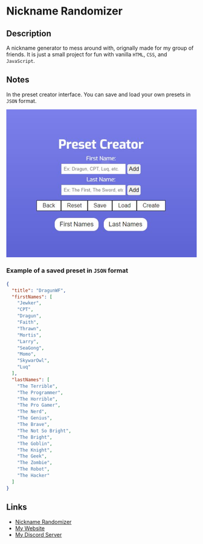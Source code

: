 # Nickname Randomizer

## Description

A nickname generator to mess around with, orignally made for my group of friends. It is just a small project for fun with vanilla `HTML`, `CSS`, and `JavaScript`.

## Notes

In the preset creator interface. You can save and load your own presets in `JSON` format.

![Preset Creator Image](/images/preset-creator.JPG)

### Example of a saved preset in `JSON` format

```json
{
  "title": "DragunWF",
  "firstNames": [
    "Jewker",
    "CPT",
    "Dragun",
    "Faith",
    "Thrawn",
    "Mortis",
    "Larry",
    "SeaGong",
    "Momo",
    "SkywarOwl",
    "Luq"
  ],
  "lastNames": [
    "The Terrible",
    "The Programmer",
    "The Horrible",
    "The Pro Gamer",
    "The Nerd",
    "The Genius",
    "The Brave",
    "The Not So Bright",
    "The Bright",
    "The Goblin",
    "The Knight",
    "The Geek",
    "The Zombie",
    "The Robot",
    "The Hacker"
  ]
}
```

## Links

- [Nickname Randomizer](https://nickname-randomizer.netlify.app/)
- [My Website](https://dragunwf.onrender.com)
- [My Discord Server](https://discord.gg/9JdnnPN)
